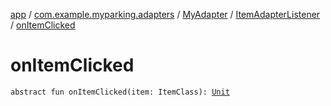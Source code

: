[app](../../../index.md) / [com.example.myparking.adapters](../../index.md) / [MyAdapter](../index.md) / [ItemAdapterListener](index.md) / [onItemClicked](./on-item-clicked.md)

# onItemClicked

`abstract fun onItemClicked(item: ItemClass): `[`Unit`](https://kotlinlang.org/api/latest/jvm/stdlib/kotlin/-unit/index.html)